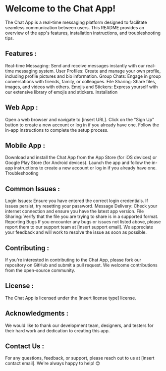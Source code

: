 # Welcome to the Chat App!
The Chat App is a real-time messaging platform designed to facilitate seamless communication between users. This README provides an overview of the app's features, installation instructions, and troubleshooting tips.

## Features :
Real-time Messaging: Send and receive messages instantly with our real-time messaging system.
User Profiles: Create and manage your own profile, including profile pictures and bio information.
Group Chats: Engage in group conversations with friends, family, or colleagues.
File Sharing: Share files, images, and videos with others.
Emojis and Stickers: Express yourself with our extensive library of emojis and stickers.
Installation
## Web App :
Open a web browser and navigate to [insert URL].
Click on the "Sign Up" button to create a new account or log in if you already have one.
Follow the in-app instructions to complete the setup process.
## Mobile App :
Download and install the Chat App from the App Store (for iOS devices) or Google Play Store (for Android devices).
Launch the app and follow the in-app instructions to create a new account or log in if you already have one.
Troubleshooting
## Common Issues :
Login Issues: Ensure you have entered the correct login credentials. If issues persist, try resetting your password.
Message Delivery: Check your internet connection and ensure you have the latest app version.
File Sharing: Verify that the file you are trying to share is in a supported format.
Reporting Bugs
If you encounter any bugs or issues not listed above, please report them to our support team at [insert support email]. We appreciate your feedback and will work to resolve the issue as soon as possible.

## Contributing :
If you're interested in contributing to the Chat App, please fork our repository on GitHub and submit a pull request. We welcome contributions from the open-source community.

## License :
The Chat App is licensed under the [insert license type] license.

## Acknowledgments :
We would like to thank our development team, designers, and testers for their hard work and dedication to creating this app.

## Contact Us :
For any questions, feedback, or support, please reach out to us at [insert contact email]. We're always happy to help! 😊